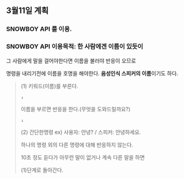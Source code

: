 ## 3월11일 계획
### SNOWBOY API 를 이용.
### SNOWBOY API 이용목적: 한 사람에겐 이름이 있듯이

그 사람에게 말을 걸어야한다면 이름을 불러야 반응이 오므로

명령을 내리기전에 이름을 호명을 해야한다. **음성인식 스피커의 이름**이기도 하다.


> (1) 키워드(이름)를 부른다. 
>
>     ↓
>
> 이름을 부르면 반응을 한다.(무엇을 도와드릴까요?)
>
>     ↓
>
> (2) 간단한명령 ex) 사용자: 안녕? / 스피커: 안녕하세요.
>
> 하나의 명령 외의 다른 명령에 대해 반응하지 않는다.
>
> 10초 정도 듣다가 아무런 말이 없거나 계속 다른 말을 하면 
>
>
> (1)단계로 돌아간다.
